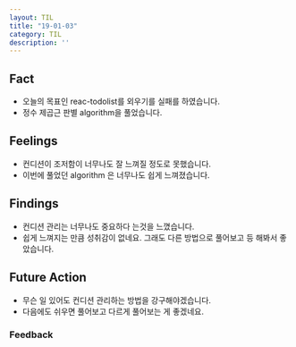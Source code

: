 ```yaml
---
layout: TIL
title: "19-01-03"
category: TIL
description: ''
---
```


## Fact  

- 오늘의 목표인 reac-todolist를 외우기를 실패를 하였습니다.
- 정수 제곱근 판별 algorithm을 풀었습니다.

## Feelings  

- 컨디션이 조저함이 너무나도 잘 느껴질 정도로 못했습니다.
- 이번에 풀었던 algorithm 은 너무나도 쉽게 느껴졌습니다.

## Findings  

- 컨디션 관리는 너무나도 중요하다 는것을 느꼈습니다.
- 쉽게 느껴지는 만큼 성취감이 없네요. 그래도 다른 방법으로 풀어보고 등 해봐서 좋았습니다.

## Future Action

- 무슨 일 있어도 컨디션 관리하는 방법을 강구해야겠습니다.
- 다음에도 쉬우면 풀어보고 다르게 풀어보는 게 좋겠네요.

### Feedback  
